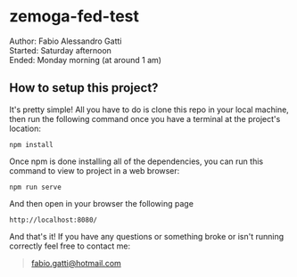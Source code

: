 # zemoga-fed-test
Author: Fabio Alessandro Gatti  
Started: Saturday afternoon  
Ended: Monday morning (at around 1 am)

## How to setup this project?
It's pretty simple! All you have to do is clone this repo in your local machine, then run the following command once you have a terminal at the project's location:
```
npm install
```

Once npm is done installing all of the dependencies, you can run this command to view to project in a web browser:
```
npm run serve
```

And then open in your browser the following page
```
http://localhost:8080/
```

And that's it! If you have any questions or something broke or isn't running correctly feel free to contact me:
> fabio.gatti@hotmail.com
